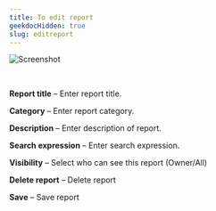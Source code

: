 ```yaml
---
title: To edit report
geekdocHidden: true
slug: editreport
---
```


![Screenshot](/cloud_vista/securityanalytics/images/adhoceditreport.png)

&nbsp;

<strong>Report title</strong> – Enter report title.

<strong>Category</strong> – Enter report category.

<strong>Description</strong> – Enter description of report.

<strong>Search expression</strong> – Enter search expression.

<strong>Visibility</strong> – Select who can see this report (Owner/All) 

<strong>Delete report</strong> – Delete report

<strong>Save</strong> – Save report
